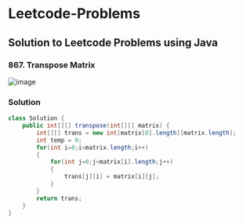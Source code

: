 # Leetcode-Problems
## Solution to Leetcode Problems using Java


### 867. Transpose Matrix

![image](https://user-images.githubusercontent.com/91203793/231414176-f70e5444-95dd-4c60-99d2-708d25121bc0.png)

### Solution

```java
class Solution {
    public int[][] transpose(int[][] matrix) {
        int[][] trans = new int[matrix[0].length][matrix.length];
        int temp = 0;
        for(int i=0;i<matrix.length;i++)
        {
            for(int j=0;j<matrix[i].length;j++)
            {
                trans[j][i] = matrix[i][j];
            }
        }
        return trans;        
    }
}
```
